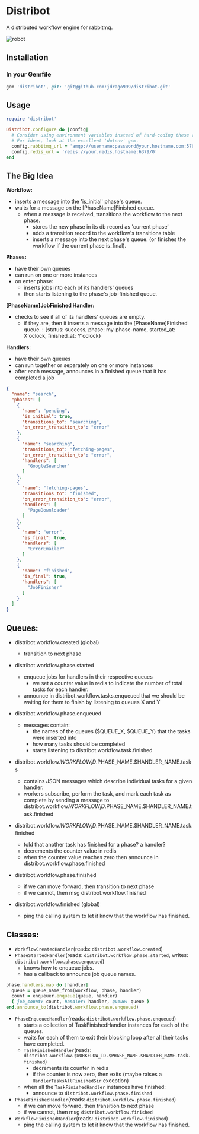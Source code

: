 
# Distribot

A distributed workflow engine for rabbitmq.

![robot](https://cdn2.iconfinder.com/data/icons/windows-8-metro-style/512/robot.png)

## Installation

### In your Gemfile

```ruby
gem 'distribot', git: 'git@github.com:jdrago999/distribot.git'
```

## Usage

```ruby
require 'distribot'

Distribot.configure do |config|
  # Consider using environment variables instead of hard-coding these values.
  # For ideas, look at the excellent 'dotenv' gem.
  config.rabbitmq_url = 'amqp://username:password@your.hostname.com:5762'
  config.redis_url = 'redis://your.redis.hostname:6379/0'
end
```

## The Big Idea

**Workflow:**
  * inserts a message into the 'is_initial' phase's queue.
  * waits for a message on the [PhaseName]Finished queue.
    * when a message is received, transitions the workflow to the next phase.
      * stores the new phase in its db record as 'current phase'
      * adds a transition record to the workflow's transitions table
      * inserts a message into the next phase's queue. (or finishes the workflow if the current phase is_final).

**Phases:**
  * have their own queues
  * can run on one or more instances
  * on enter phase:
    * inserts jobs into each of its handlers' queues
    * then starts listening to the phase's job-finished queue.

**[PhaseName]JobFinished Handler:**
  * checks to see if all of its handlers' queues are empty.
    * if they are, then it inserts a message into the [PhaseName]Finished queue.
      : {status: success, phase: my-phase-name, started_at: X'oclock, finished_at: Y'oclock}

**Handlers:**
  * have their own queues
  * can run together or separately on one or more instances
  * after each message, announces in a finished queue that it has completed a job

```json
{
  "name": "search",
  "phases": [
    {
      "name": "pending",
      "is_initial": true,
      "transitions_to": "searching",
      "on_error_transition_to": "error"
    },
    {
      "name": "searching",
      "transitions_to": "fetching-pages",
      "on_error_transition_to": "error",
      "handlers": [
        "GoogleSearcher"
      ]
    },
    {
      "name": "fetching-pages",
      "transitions_to": "finished",
      "on_error_transition_to": "error",
      "handlers": [
        "PageDownloader"
      ]
    },
    {
      "name": "error",
      "is_final": true,
      "handlers": [
        "ErrorEmailer"
      ]
    },
    {
      "name": "finished",
      "is_final": true,
      "handlers": [
        "JobFinisher"
      ]
    }
  ]
}
```


## Queues:

  * distribot.workflow.created (global)
    * transition to next phase

  * distribot.workflow.phase.started
    * enqueue jobs for handlers in their respective queues
      * we set a counter value in redis to indicate the number of total tasks for each handler.
    * announce in distribot.workflow.tasks.enqueued that we should be waiting for them to finish by listening to queues X and Y

  * distribot.workflow.phase.enqueued
    * messages contain:
      * the names of the queues ($QUEUE_X, $QUEUE_Y) that the tasks were inserted into
      * how many tasks should be completed
      * starts listening to distribot.workflow.task.finished

  * distribot.workflow.$WORKFLOW_ID.$PHASE_NAME.$HANDLER_NAME.tasks
    * contains JSON messages which describe individual tasks for a given handler.
    * workers subscribe, perform the task, and mark each task as complete by sending a message to distribot.workflow.$WORKFLOW_ID.$PHASE_NAME.$HANDLER_NAME.task.finished

  * distribot.workflow.$WORKFLOW_ID.$PHASE_NAME.$HANDLER_NAME.task.finished
    * told that another task has finished for a phase? a handler?
    * decrements the counter value in redis
    * when the counter value reaches zero then announce in distribot.workflow.phase.finished

  * distribot.workflow.phase.finished
    * if we can move forward, then transition to next phase
    * if we cannot, then msg distribot.workflow.finished

  * distribot.workflow.finished (global)
    * ping the calling system to let it know that the workflow has finished.


## Classes:

  * `WorkflowCreatedHandler`(reads: `distribot.workflow.created`)
  * `PhaseStartedHandler`(reads: `distribot.workflow.phase.started`, writes: `distribot.workflow.phase.enqueued`)
    * knows how to enqueue jobs.
    * has a callback to announce job queue names.
```ruby
phase.handlers.map do |handler|
  queue = queue_name_from(workflow, phase, handler)
  count = enqueuer.enqueue(queue, handler)
  { job_count: count, handler: handler, queue: queue }
end.announce_to(distribot.workflow.phase.enqueued)
```
  * `PhaseEnqueuedHandler`(reads: `distribot.workflow.phase.enqueued`)
    * starts a collection of TaskFinishedHandler instances for each of the queues.
    * waits for each of them to exit their blocking loop after all their tasks have completed.
    * `TaskFinishedHandler`(reads: `distribot.workflow.$WORKFLOW_ID.$PHASE_NAME.$HANDLER_NAME.task.finished`)
      * decrements its counter in redis
      * if the counter is now zero, then exits (maybe raises a `HandlerTasksAllFinishedSir` exception)
    * when all the `TaskFinishedHandler` instances have finished:
      * announce to `distribot.workflow.phase.finished`
  * `PhaseFinishedHandler`(reads: `distribot.workflow.phase.finished`)
    * if we can move forward, then transition to next phase
    * if we cannot, then msg `distribot.workflow.finished`
  * `WorkflowFinishedHandler`(reads: `distribot.workflow.finished`)
    * ping the calling system to let it know that the workflow has finished.








